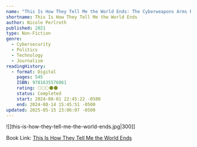 ```yaml
---
name: "This Is How They Tell Me the World Ends: The Cyberweapons Arms Race"
shortname: This Is How They Tell Me the World Ends
author: Nicole Perlroth
published: 2021
type: Non-Fiction
genre:
  - Cybersecurity
  - Politics
  - Technology
  - Journalism
readingHistory:
  - format: Digital
    pages: 545
    ISBN: 9781635576061
    rating: 🌕🌕🌕🌑🌑
    status: Completed
    start: 2024-08-01 22:45:22 -0500
    end: 2024-08-14 15:45:51 -0500
updated: 2025-05-15 23:06:07 -0500
---
```


![[this-is-how-they-tell-me-the-world-ends.jpg|300]]

Book Link: [This Is How They Tell Me the World Ends](https://www.goodreads.com/book/show/49247043-this-is-how-they-tell-me-the-world-ends)
